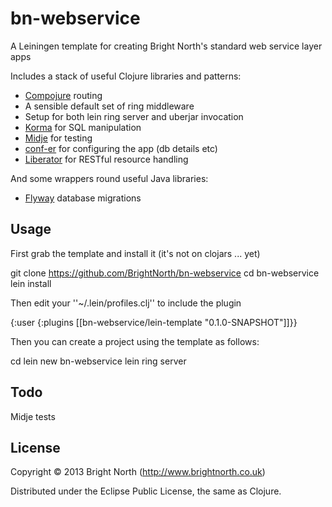 # bn-webservice

A Leiningen template for creating Bright North's standard web service layer apps

Includes a stack of useful Clojure libraries and patterns:


 * [Compojure](https://github.com/weavejester/compojure) routing
 * A sensible default set of ring middleware
 * Setup for both lein ring server and uberjar invocation
 * [Korma](http://sqlkorma.com) for SQL manipulation
 * [Midje](http://github.com/marick/Midje) for testing
 * [conf-er](https://github.com/TouchType/conf-er) for configuring the app (db details etc)
 * [Liberator](http://clojure-liberator.github.io/liberator/) for RESTful resource handling

And some wrappers round useful Java libraries:

 * [Flyway](http://flywaydb.org/) database migrations


## Usage

First grab the template and install it (it's not on clojars ... yet)

 git clone https://github.com/BrightNorth/bn-webservice
 cd bn-webservice
 lein install

Then edit your ''~/.lein/profiles.clj'' to include the plugin

 {:user {:plugins [[bn-webservice/lein-template "0.1.0-SNAPSHOT"]]}}

Then you can create a project using the template as follows:

 cd <my-working-directory>
 lein new bn-webservice <project-name>
 lein ring server

## Todo
Midje tests

## License

Copyright © 2013 Bright North (http://www.brightnorth.co.uk)

Distributed under the Eclipse Public License, the same as Clojure.
